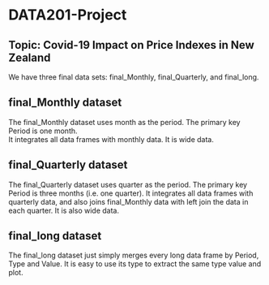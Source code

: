 # DATA201-Project
## Topic: Covid-19 Impact on Price Indexes in New Zealand
We have three final data sets: final_Monthly, final_Quarterly, and final_long.
## final_Monthly dataset
The final_Monthly dataset uses month as the period. 
The primary key Period is one month.  
It integrates all data frames with monthly data. 
It is wide data.
## final_Quarterly dataset
The final_Quarterly dataset uses quarter as the period. 
The primary key Period is three months (i.e. one quarter). 
It integrates all data frames with quarterly data, and also joins final_Monthly data with left join the data in each quarter. 
It is also wide data.
## final_long dataset
The final_long dataset just simply merges every long data frame by Period, Type and Value. 
It is easy to use its type to extract the same type value and plot.
